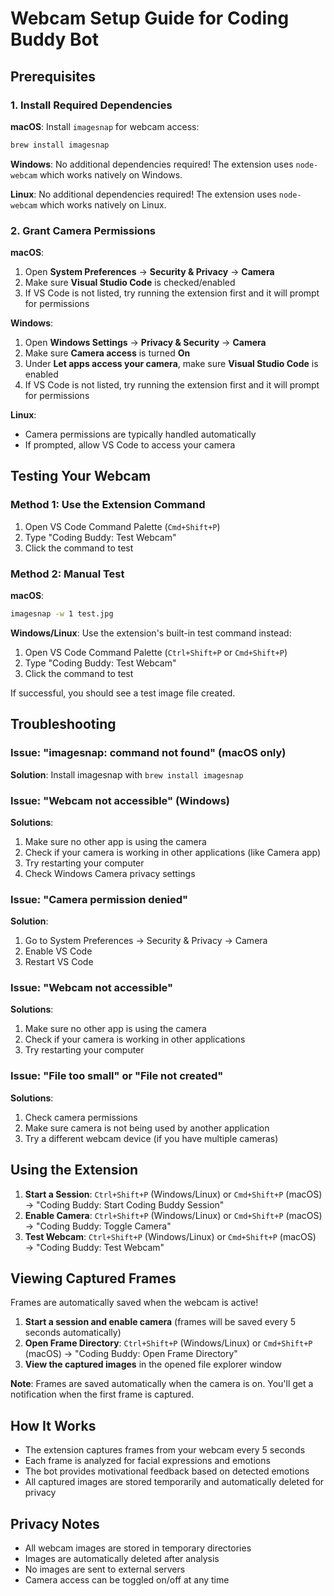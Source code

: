 # Webcam Setup Guide for Coding Buddy Bot

## Prerequisites

### 1. Install Required Dependencies

**macOS**: Install `imagesnap` for webcam access:
```bash
brew install imagesnap
```

**Windows**: No additional dependencies required! The extension uses `node-webcam` which works natively on Windows.

**Linux**: No additional dependencies required! The extension uses `node-webcam` which works natively on Linux.

### 2. Grant Camera Permissions

**macOS**:
1. Open **System Preferences** → **Security & Privacy** → **Camera**
2. Make sure **Visual Studio Code** is checked/enabled
3. If VS Code is not listed, try running the extension first and it will prompt for permissions

**Windows**:
1. Open **Windows Settings** → **Privacy & Security** → **Camera**
2. Make sure **Camera access** is turned **On**
3. Under **Let apps access your camera**, make sure **Visual Studio Code** is enabled
4. If VS Code is not listed, try running the extension first and it will prompt for permissions

**Linux**:
- Camera permissions are typically handled automatically
- If prompted, allow VS Code to access your camera

## Testing Your Webcam

### Method 1: Use the Extension Command
1. Open VS Code Command Palette (`Cmd+Shift+P`)
2. Type "Coding Buddy: Test Webcam"
3. Click the command to test

### Method 2: Manual Test

**macOS**:
```bash
imagesnap -w 1 test.jpg
```

**Windows/Linux**: Use the extension's built-in test command instead:
1. Open VS Code Command Palette (`Ctrl+Shift+P` or `Cmd+Shift+P`)
2. Type "Coding Buddy: Test Webcam"
3. Click the command to test

If successful, you should see a test image file created.

## Troubleshooting

### Issue: "imagesnap: command not found" (macOS only)
**Solution**: Install imagesnap with `brew install imagesnap`

### Issue: "Webcam not accessible" (Windows)
**Solutions**:
1. Make sure no other app is using the camera
2. Check if your camera is working in other applications (like Camera app)
3. Try restarting your computer
4. Check Windows Camera privacy settings

### Issue: "Camera permission denied"
**Solution**: 
1. Go to System Preferences → Security & Privacy → Camera
2. Enable VS Code
3. Restart VS Code

### Issue: "Webcam not accessible"
**Solutions**:
1. Make sure no other app is using the camera
2. Check if your camera is working in other applications
3. Try restarting your computer

### Issue: "File too small" or "File not created"
**Solutions**:
1. Check camera permissions
2. Make sure camera is not being used by another application
3. Try a different webcam device (if you have multiple cameras)

## Using the Extension

1. **Start a Session**: `Ctrl+Shift+P` (Windows/Linux) or `Cmd+Shift+P` (macOS) → "Coding Buddy: Start Coding Buddy Session"
2. **Enable Camera**: `Ctrl+Shift+P` (Windows/Linux) or `Cmd+Shift+P` (macOS) → "Coding Buddy: Toggle Camera"
3. **Test Webcam**: `Ctrl+Shift+P` (Windows/Linux) or `Cmd+Shift+P` (macOS) → "Coding Buddy: Test Webcam"

## Viewing Captured Frames

Frames are automatically saved when the webcam is active!

1. **Start a session and enable camera** (frames will be saved every 5 seconds automatically)
2. **Open Frame Directory**: `Ctrl+Shift+P` (Windows/Linux) or `Cmd+Shift+P` (macOS) → "Coding Buddy: Open Frame Directory"
3. **View the captured images** in the opened file explorer window

**Note**: Frames are saved automatically when the camera is on. You'll get a notification when the first frame is captured.

## How It Works

- The extension captures frames from your webcam every 5 seconds
- Each frame is analyzed for facial expressions and emotions
- The bot provides motivational feedback based on detected emotions
- All captured images are stored temporarily and automatically deleted for privacy

## Privacy Notes

- All webcam images are stored in temporary directories
- Images are automatically deleted after analysis
- No images are sent to external servers
- Camera access can be toggled on/off at any time
